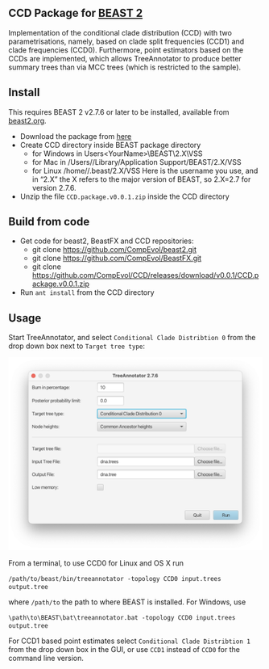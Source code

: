 ## CCD Package for [BEAST 2](beast2.org/)

Implementation of the conditional clade distribution (CCD) with two parametrisations,
namely, based on clade split frequencies (CCD1) and clade frequencies (CCD0).
Furthermore, point estimators based on the CCDs are implemented,
which allows TreeAnnotator to produce better summary trees than via MCC trees (which is restricted to the sample).

## Install 

This requires BEAST 2 v2.7.6 or later to be installed, available from [beast2.org](beast2.org/).

* Download the package from [here](https://github.com/CompEvol/CCD/releases/download/v0.0.1/CCD.package.v0.0.1.zip)
* Create CCD directory inside BEAST package directory
  * for Windows in Users\<YourName>\BEAST\2.X\VSS
  * for Mac in /Users/<YourName>\/Library/Application Support/BEAST/2.X/VSS
  * for Linux /home/<YourName>/.beast/2.X/VSS
  Here <YourName> is the username you use, and in “2.X” the X refers to the major version of BEAST, so 2.X=2.7 for version 2.7.6.
* Unzip the file `CCD.package.v0.0.1.zip` inside the CCD directory

## Build from code

* Get code for beast2, BeastFX and CCD repositories:
  * git clone https://github.com/CompEvol/beast2.git
  * git clone https://github.com/CompEvol/BeastFX.git
  * git clone https://github.com/CompEvol/CCD/releases/download/v0.0.1/CCD.package.v0.0.1.zip
* Run `ant install` from the CCD directory
  
## Usage

Start TreeAnnotator, and select `Conditional Clade Distribtion 0` from the drop down box next to `Target tree type`:

![tree annotator](doc/treeannotator.png)


From a terminal, to use CCD0 for Linux and OS X run

```
/path/to/beast/bin/treeannotator -topology CCD0 input.trees output.tree
```

where `/path/to` the path to where BEAST is installed. For Windows, use

```
\path\to\BEAST\bat\treeannotator.bat -topology CCD0 input.trees output.tree
```


For CCD1 based point estimates select `Conditional Clade Distribtion 1` from the drop down box in the GUI, or use `CCD1` instead of `CCD0` for the command line version.

